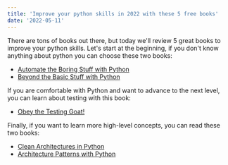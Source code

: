 ```yaml
---
title: 'Improve your python skills in 2022 with these 5 free books'
date: '2022-05-11'
---
```


There are tons of books out there, but today we'll review 5 great books to improve your python skills.
Let's start at the beginning, if you don't know anything about python you can choose these two books:

- [Automate the Boring Stuff with Python](https://automatetheboringstuff.com/2e/)
- [Beyond the Basic Stuff with Python](https://inventwithpython.com/beyond/)

If you are comfortable with Python and want to advance to the next level, you can learn about testing with this book:

- [Obey the Testing Goat!](https://www.obeythetestinggoat.com/pages/book.html#toc)

Finally, if you want to learn more high-level concepts, you can read these two books:

- [Clean Architectures in Python](https://www.pycabook.com/)
- [Architecture Patterns with Python](https://www.cosmicpython.com/book/preface.html)